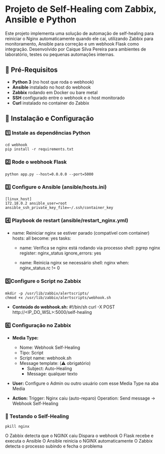 # Projeto de Self-Healing com Zabbix, Ansible e Python

Este projeto implementa uma solução de automação de self-healing para reiniciar o Nginx automaticamente quando ele cai, utilizando Zabbix para monitoramento, Ansible para correção e um webhook Flask como integração. Desenvolvido por Caique Silva Pereira para ambientes de laboratório, testes ou pequenas automações internas.

## 🔧 Pré-Requisitos

- **Python 3** (no host que roda o webhook)
- **Ansible** instalado no host do webhook
- **Zabbix** rodando em Docker ou bare metal
- **SSH** configurado entre o webhook e o host monitorado
- **Curl** instalado no container do Zabbix

## 🚀 Instalação e Configuração

### 1️⃣ Instale as dependências Python
    cd webhook
    pip install -r requirements.txt

### 2️⃣ Rode o webhook Flask
    python app.py --host=0.0.0.0 --port=5000

### 3️⃣ Configure o Ansible (ansible/hosts.ini)
    [linux_host]
    172.18.0.2 ansible_user=root ansible_ssh_private_key_file=~/.ssh/container_key

### 4️⃣ Playbook de restart (ansible/restart_nginx.yml)
- name: Reiniciar nginx se estiver parado (compatível com container)
  hosts: all
  become: yes
  tasks:
    - name: Verifica se nginx está rodando via processo
      shell: pgrep nginx
      register: nginx_status
      ignore_errors: yes

    - name: Reinicia nginx se necessário
      shell: nginx
      when: nginx_status.rc != 0

### 5️⃣Configure o Script no Zabbix
    mkdir -p /usr/lib/zabbix/alertscripts/
    chmod +x /usr/lib/zabbix/alertscripts/webhook.sh

- **Conteúdo do webhook.sh:** 
    #!/bin/sh
    curl -X POST http://<IP_DO_WSL>:5000/self-healing

### 6️⃣ Configuração no Zabbix
- **Media Type:**
    * Nome: Webhook Self-Healing
    * Tipo: Script
    * Script name: webhook.sh
    * Message template: (⚠️ obrigatório)
        * Subject: Auto-Healing
        * Message: qualquer texto

- **User:**
    Configure o Admin ou outro usuário com esse Media Type na aba Media

- **Action:**
    Trigger: Nginx caiu (auto-reparo)
    Operation: Send message → Webhook Self-Healing

### 🛑 Testando o Self-Healing
    pkill nginx

O Zabbix detecta que o NGINX caiu
Dispara o webhook
O Flask recebe e executa o Ansible
O Ansible reinicia o NGINX automaticamente
O Zabbix detecta o processo subindo e fecha o problema
